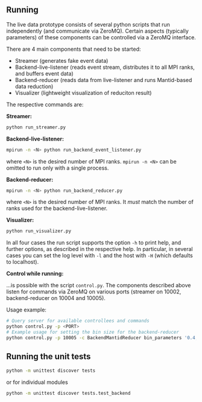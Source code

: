Running
-------
The live data prototype consists of several python scripts that run independently (and communicate via ZeroMQ). Certain aspects (typically parameters) of these components can be controlled via a ZeroMQ interface.

There are 4 main components that need to be started:

- Streamer (generates fake event data)
- Backend-live-listener (reads event stream, distributes it to all MPI ranks, and buffers event data)
- Backend-reducer (reads data from live-listener and runs Mantid-based data reduction)
- Visualizer (lightweight visualization of reduciton result)

The respective commands are:

**Streamer:**
```sh
python run_streamer.py
```

**Backend-live-listener:**
```sh
mpirun -n <N> python run_backend_event_listener.py
```
where `<N>` is the desired number of MPI ranks. `mpirun -n <N>` can be omitted to run only with a single process.

**Backend-reducer:**
```sh
mpirun -n <N> python run_backend_reducer.py
```
where `<N>` is the desired number of MPI ranks. It *must* match the number of ranks used for the backend-live-listener.

**Visualizer:**
```sh
python run_visualizer.py
```

In all four cases the run script supports the option `-h` to print help, and further options, as described in the respective help. In particular, in several cases you can set the log level with `-l` and the host with `-H` (which defaults to localhost).

**Control while running:**

...is possible with the script `control.py`. The components described above listen for commands via ZeroMQ on various ports (streamer on 10002, backend-reducer on 10004 and 10005).

Usage example:
```sh
# Query server for available controllees and commands
python control.py -p <PORT>
# Example usage for setting the bin size for the backend-reducer
python control.py -p 10005 -c BackendMantidReducer bin_parameters '0.4,0.001,5'
```


Running the unit tests
----------------------
```sh
python -m unittest discover tests
```
or for individual modules
```sh
python -m unittest discover tests.test_backend
```
